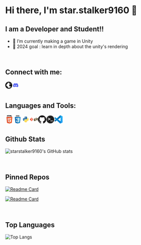 # Hi there, I'm star.stalker9160 👋

## I am a Developer and Student!!

- 🌱 I’m currently making a game in Unity
- 🥅 2024 goal : learn in depth about the unity's rendering

<br />

## Connect with me:

[<img align="left" alt="" width="22px" src="https://raw.githubusercontent.com/iconic/open-iconic/master/svg/globe.svg" />](https://starstalker9160.github.io/)
[<img align="left" alt="" width="22px" src="https://raw.githubusercontent.com/github/explore/78df643247d429f6cc873026c0622819ad797942/topics/discord/discord.png" />](https://discord.com/users/765808213890695178)

<br />
<br />

## Languages and Tools:

<img align="left" alt="HTML5" width="26px" src="https://raw.githubusercontent.com/github/explore/80688e429a7d4ef2fca1e82350fe8e3517d3494d/topics/html/html.png" />

<img align="left" alt="CSS3" width="26px" src="https://raw.githubusercontent.com/github/explore/80688e429a7d4ef2fca1e82350fe8e3517d3494d/topics/css/css.png" />

[<img align="left" alt="Python" width="26px" src="https://raw.githubusercontent.com/github/explore/80688e429a7d4ef2fca1e82350fe8e3517d3494d/topics/python/python.png" />](https://www.python.org/)

[<img align="left" alt="Git" width="26px" src="https://raw.githubusercontent.com/github/explore/80688e429a7d4ef2fca1e82350fe8e3517d3494d/topics/git/git.png"/>](https://git-scm.com/)

[<img align="left" alt="GitHub" width="26px" src="https://raw.githubusercontent.com/github/explore/78df643247d429f6cc873026c0622819ad797942/topics/github/github.png" />](https://github.com)

[<img align="left" alt="Terminal" width="26px" src="https://raw.githubusercontent.com/github/explore/80688e429a7d4ef2fca1e82350fe8e3517d3494d/topics/terminal/terminal.png" />](https://www.gnu.org/software/bash/)

[<img align="left" alt="Visual Studio Code" width="26px" src="https://raw.githubusercontent.com/github/explore/80688e429a7d4ef2fca1e82350fe8e3517d3494d/topics/visual-studio-code/visual-studio-code.png" />](https://code.visualstudio.com/)

<br />
<br />

## Github Stats

![starstalker9160's GitHub stats](https://github-readme-stats.vercel.app/api?username=starstalker9160&show_icons=true)

<br />

## Pinned Repos

[![Readme Card](https://github-readme-stats.vercel.app/api/pin/?username=starstalker9160&repo=starstalker9160)](https://github.com/starstalker9160/starstalker9160)

[![Readme Card](https://github-readme-stats.vercel.app/api/pin/?username=starstalker9160&repo=starstalker9160.github.io)](https://github.com/starstalker9160/starstalker9160.github.io)

<br />

## Top Languages

![Top Langs](https://github-readme-stats.vercel.app/api/top-langs/?username=starstalker9160&layout=compact)
